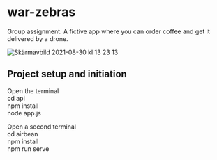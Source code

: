 # war-zebras

Group assignment. A fictive app where you can order coffee and get it delivered by a drone.

![Skärmavbild 2021-08-30 kl  13 23 13](https://user-images.githubusercontent.com/70148089/131332513-d4dd3867-7b74-4a24-ad26-b743d1b5177e.png)


## Project setup and initiation

Open the terminal<br>
cd api<br>
npm install<br>
node app.js<br>

Open a second terminal<br>
cd airbean<br>
npm install<br>
npm run serve<br>

